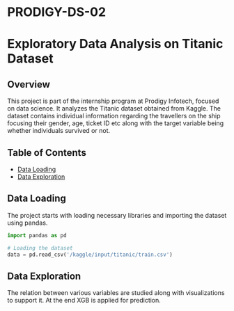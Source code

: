 # PRODIGY-DS-02

# Exploratory Data Analysis on Titanic Dataset

## Overview

This project is part of the internship program at Prodigy Infotech, focused on data science. It analyzes the Titanic dataset obtained from Kaggle. The dataset contains individual information regarding the travellers on the ship focusing their gender, age, ticket ID etc along with the target variable being whether individuals survived or not.

## Table of Contents

- [Data Loading](#data-loading)
- [Data Exploration](#data-exploration)

## Data Loading

The project starts with loading necessary libraries and importing the dataset using pandas. 

```python
import pandas as pd

# Loading the dataset
data = pd.read_csv('/kaggle/input/titanic/train.csv')
````
## Data Exploration

The relation between various variables are studied along with visualizations to support it. At the end XGB is applied for prediction.
